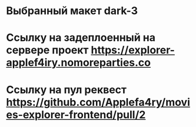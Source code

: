 # Выбранный макет dark-3
# Ссылку на задеплоенный на сервере проект https://explorer-applef4iry.nomoreparties.co
# Ссылку на пул реквест https://github.com/Applefa4ry/movies-explorer-frontend/pull/2
